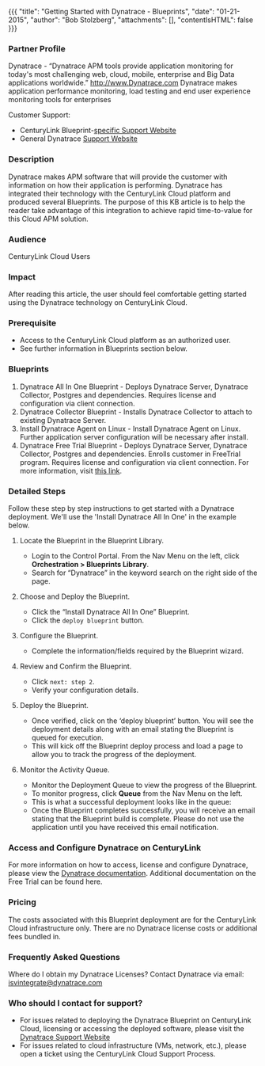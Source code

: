 {{{
  "title": "Getting Started with Dynatrace - Blueprints",
  "date": "01-21-2015",
  "author": "Bob Stolzberg",
  "attachments": [],
  "contentIsHTML": false
}}}

### Partner Profile
Dynatrace - “Dynatrace APM tools provide application monitoring for today's most challenging web, cloud, mobile, enterprise and Big Data applications worldwide.” http://www.Dynatrace.com Dynatrace makes application performance monitoring, load testing and end user experience monitoring tools for enterprises

Customer Support:
* CenturyLink Blueprint-[specific Support Website](https://community.compuwareapm.com/community/pages/viewpage.action?pageId=184951236)
* General Dynatrace [Support Website](https://community.compuwareapm.com/community/display/SUPPORT/How+to+get+Support)

### Description
Dynatrace makes APM software that will provide the customer with information on how their application is performing. Dynatrace has integrated their technology with the CenturyLink Cloud platform and produced several Blueprints. The purpose of this KB article is to help the reader take advantage of this integration to achieve rapid time-to-value for this Cloud APM solution.

### Audience
CenturyLink Cloud Users

### Impact
After reading this article, the user should feel comfortable getting started using the Dynatrace technology on CenturyLink Cloud.

### Prerequisite
* Access to the CenturyLink Cloud platform as an authorized user.
* See further information in Blueprints section below.

### Blueprints
1. Dynatrace All In One Blueprint - Deploys Dynatrace Server, Dynatrace Collector, Postgres and dependencies. Requires license and configuration via client connection.
2. Dynatrace Collector Blueprint - Installs Dynatrace Collector to attach to existing Dynatrace Server.
3. Install Dynatrace Agent on Linux - Install Dynatrace Agent on Linux. Further application server configuration will be necessary after install.
4. Dynatrace Free Trial Blueprint - Deploys Dynatrace Server, Dynatrace Collector, Postgres and dependencies. Enrolls customer in FreeTrial program. Requires license and configuration via client connection. For more information, visit [this link](https://community.compuwareapm.com/community/pages/viewpage.action?pageId=185766313).

### Detailed Steps
Follow these step by step instructions to get started with a Dynatrace deployment. We'll use the 'Install Dynatrace All In One' in the example below.

1. Locate the Blueprint in the Blueprint Library.
   * Login to the Control Portal. From the Nav Menu on the left, click **Orchestration > Blueprints Library**.
   * Search for “Dynatrace” in the keyword search on the right side of the page.

2. Choose and Deploy the Blueprint.
   * Click the “Install Dynatrace All In One” Blueprint.
   * Click the `deploy blueprint` button.

3. Configure the Blueprint.
   * Complete the information/fields required by the Blueprint wizard.

4. Review and Confirm the Blueprint.
   * Click `next: step 2`.
   * Verify your configuration details.

5. Deploy the Blueprint.
   * Once verified, click on the ‘deploy blueprint’ button. You will see the deployment details along with an email stating the Blueprint is queued for execution.
   * This will kick off the Blueprint deploy process and load a page to allow you to track the progress of the deployment.

6. Monitor the Activity Queue.
   * Monitor the Deployment Queue to view the progress of the Blueprint.
   * To monitor progress, click **Queue** from the Nav Menu on the left.
   * This is what a successful deployment looks like in the queue:
   * Once the Blueprint completes successfully, you will receive an email stating that the Blueprint build is complete. Please do not use the application until you have received this email notification.

### Access and Configure Dynatrace on CenturyLink
For more information on how to access, license and configure Dynatrace, please view the [Dynatrace documentation](https://community.compuwareapm.com/community/pages/viewpage.action?pageId=184951236). Additional documentation on the Free Trial can be found here.

### Pricing
The costs associated with this Blueprint deployment are for the CenturyLink Cloud infrastructure only. There are no Dynatrace license costs or additional fees bundled in.

### Frequently Asked Questions
Where do I obtain my Dynatrace Licenses? Contact Dynatrace via email: isvintegrate@dynatrace.com

### Who should I contact for support?
* For issues related to deploying the Dynatrace Blueprint on CenturyLink Cloud, licensing or accessing the deployed software, please visit the [Dynatrace Support Website](https://community.compuwareapm.com/community/display/SUPPORT/How+to+get+Support)
* For issues related to cloud infrastructure (VMs, network, etc.), please open a ticket using the CenturyLink Cloud Support Process.
